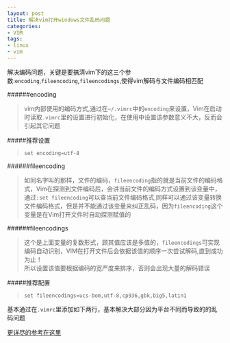 ```yaml
---
layout: post
title: 解决vim打开windows文件乱码问题
categories:
- VIM
tags:
- linux
- vim
---
```


解决编码问题，关键是要搞清vim下的这三个参数:`encoding`,`fileencoding`,`fileencodings`,使得vim解码与文件编码相匹配

######encoding
> vim内部使用的编码方式,通过在`~/.vimrc`中的`encoding`来设置，Vim在启动时读取`.vimrc`里的设置进行初始化，在使用中设置该参数意义不大，反而会引起其它问题

#####推荐设置   
>`set encoding=utf-8`


######fileencoding
> 如同名字叫的那样，文件的编码，`fileencoding`指的就是当前文件的编码格式，Vim在探测到文件编码后，会讲当前文件的编码方式设置到该变量中，通过`:set fileencoding`可以查当前文件编码格式,同样可以通过该变量转换文件编码格式，但是并不能通过该变量来纠正乱码，因为`fileencoding`这个变量是在Vim打开文件时自动探测赋值的

######fileencodings
> 这个是上面变量的复数形式，顾其值应该是多值的，`fileencodings`可实现编码自动识别，VIM在打开文件后会依据该值的顺序一次尝试解码,直到成功为止！    
所以设置该值要根据编码的宽严度来排序，否则会出现大量的解码错误

#####推荐配置
> `set fileencodings=ucs-bom,utf-8,cp936,gbk,big5,latin1`

基本通过在`.vimrc`里添加如下两行，基本解决大部分因为平台不同而导致的的乱码问题

[更详尽的参考在这里](http://edyfox.codecarver.org/html/vim_fileencodings_detection.html)

